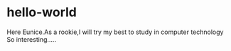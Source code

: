# hello-world
Here Eunice.As a rookie,I will try my best to study in computer technology
So interesting.....
